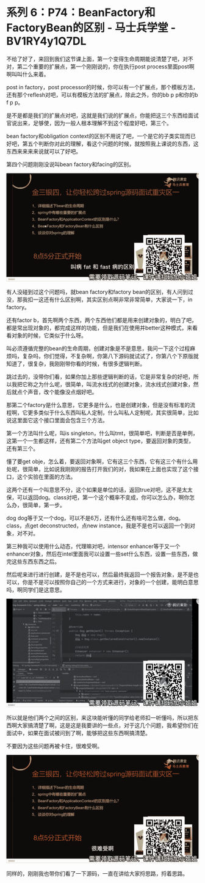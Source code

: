 # 系列 6：P74：BeanFactory和FactoryBean的区别 - 马士兵学堂 - BV1RY4y1Q7DL

不给了好了，来回到我们这节课上面，第一个变得生命周期能说清楚了吧，对不对，第二个重要的扩展点，第一个刚刚说的，你在执行post process里面post啊啊叫叫什么来着。

post in factory，post processor的时候，你可以有一个扩展点，那个模板方法，还有那个reflesh对吧，可以有模板方法的扩展点，除此之外，你的bb p p和你的b f p p。

是不是都是我们的扩展点对吧，这就是我们说的扩展点，你能把这三个东西给面试官说出来，足够使，因为一般人根本理解不到这个程度好吧，第三个。

bean factory和obligation context的区别不用说了吧，一个是它的子类实现而已好吧，第五个判断你对此的理解，看这个问题的时候，就按照我上课说的东西，这东西来来来来说就可以了好吧。

第四个问题刚刚没说叫bean factory和facing的区别。

![](img/25a7676efb46c5a0aa5a3432dc796b78_1.png)

有人没碰到过这个问题吗，就bean factory和factory bean的区别，有人问到过没，那我扣一这还有什么区别啊，其实区别点啊非常非常简单，大家说一下，in factory。

还有factor b，首先啊两个东西，两个东西他们都是用来创建对象的，明白了吧，都是常出现对象的，都完成这样的功能，但是我们在使用并better这种模式，来看看对象的时候，它类似于什么呀。

叫必须遵循完整的bean的生命周期，创建对象是不是意思，我问一下这个过程麻烦吗，复杂吗，你们觉得，不复杂啊，你第八下源码就试试了，你第八个下原版就知道了，很复杂，我刚刚带你看的时候，有很多逻辑判断。

跳过去的，没带你们看，如果你加上那些逻辑判断的话，它是非常复杂的好吧，所以我把它称之为什么呢，很简单，叫流水线式的创建对象，流水线式创建对象，然后就点个声音，改个能像没点烟好吧。

那第二个factory是什么意思，它更多是什么，也是创建对象，但是没有标准的流程啊，它更多类似于什么东西叫私人定制，什么叫私人定制呢，其实很简单，比如说这里面它这个接口里面会包含三个方法。

第一个方法叫什么呢，叫is singleton，什么叫tmt，很简单吧，判断是否是单例，这第一个一生都这样，还有第二个方法叫get object type，要返回对象的类型，还有第三个。

懂了要get obje，怎么着，要返回对象啊，它有这三个东西，它有这三个有什么用处呢，很简单，比如说我刚刚的报告打开我们的对，我如果在上面也实现了这个接口，这个实验在里面的方法。

这两个还有一个叫意思不分，这个如果是单位的话，返回true对吧，这不是太太保，可以返回dog。class对吧，第一个这个概率不变成，你可以怎么办，啊你怎么办，很简单，第一步。

dog dog等于又一个dog，可以不是6万，还有什么还有啥可怎么做，dog。class，点get deconstructed，点new instance，我是不是也可以返回一个到对象，对不对。

第三种我可以使用什么动态，代理嘛对吧，intensor enhancer等于又一个enhancer对象，然后在intel里面我可以设置一些set什么东西，设置一些东西，做完这些东西东西之后。

然后呢来进行进行创建，是不是也可以，然后最终我返回一个报告对象，是不是也可以，你是不是可以按照你自己的一个方式来进行，对象的一个创建，能明白意思吗，啊同学们是这意思。



![](img/25a7676efb46c5a0aa5a3432dc796b78_3.png)

所以就是他们两个之间的区别，来这块能听懂的同学给老师扣一听懂吗，所以把东西啊大家搞清楚了啊，这是这是我要讲的一些点，对于这几个问题，我希望你们在面试中，如果在面试被问到了啊，能够把这些东西啊搞清楚。

不要因为这些问题再被卡住，很难受啊。

![](img/25a7676efb46c5a0aa5a3432dc796b78_5.png)

同样的，刚刚我也带你们看了一下源码，一直在讲给大家捋思路，捋着思路。